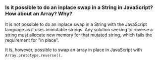 ### Is it possible to do an inplace swap in a String in JavaScript? How about an Array? Why?

It is not possible to do an inplace swap in a String with the JavaScript language as it uses immutable strings.  Any solution seeking to reverse a string must allocate new memory for that mutated string, which fails the requirement for "in place".

It is, however, possible to swap an array in place in JavaScript with `Array.prototype.reverse()`.
